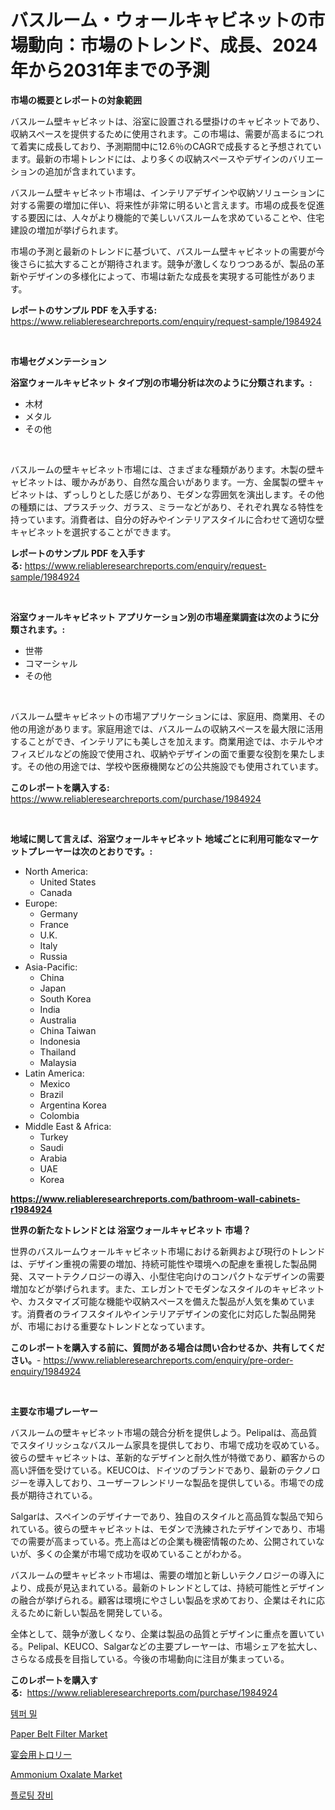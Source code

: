<p><h1>バスルーム・ウォールキャビネットの市場動向：市場のトレンド、成長、2024年から2031年までの予測</h1></p><p><strong>市場の概要とレポートの対象範囲</strong></p>
<p><p>バスルーム壁キャビネットは、浴室に設置される壁掛けのキャビネットであり、収納スペースを提供するために使用されます。この市場は、需要が高まるにつれて着実に成長しており、予測期間中に12.6％のCAGRで成長すると予想されています。最新の市場トレンドには、より多くの収納スペースやデザインのバリエーションの追加が含まれています。</p><p>バスルーム壁キャビネット市場は、インテリアデザインや収納ソリューションに対する需要の増加に伴い、将来性が非常に明るいと言えます。市場の成長を促進する要因には、人々がより機能的で美しいバスルームを求めていることや、住宅建設の増加が挙げられます。</p><p>市場の予測と最新のトレンドに基づいて、バスルーム壁キャビネットの需要が今後さらに拡大することが期待されます。競争が激しくなりつつあるが、製品の革新やデザインの多様化によって、市場は新たな成長を実現する可能性があります。</p></p>
<p><strong>レポートのサンプル PDF を入手する:</strong> <a href="https://www.reliableresearchreports.com/enquiry/request-sample/1984924">https://www.reliableresearchreports.com/enquiry/request-sample/1984924</a></p>
<p>&nbsp;</p>
<p><strong>市場セグメンテーション</strong></p>
<p><strong>浴室ウォールキャビネット タイプ別の市場分析は次のように分類されます。:</strong></p>
<p><ul><li>木材</li><li>メタル</li><li>その他</li></ul></p>
<p>&nbsp;</p>
<p><p>バスルームの壁キャビネット市場には、さまざまな種類があります。木製の壁キャビネットは、暖かみがあり、自然な風合いがあります。一方、金属製の壁キャビネットは、ずっしりとした感じがあり、モダンな雰囲気を演出します。その他の種類には、プラスチック、ガラス、ミラーなどがあり、それぞれ異なる特性を持っています。消費者は、自分の好みやインテリアスタイルに合わせて適切な壁キャビネットを選択することができます。</p></p>
<p><strong>レポートのサンプル PDF を入手する:</strong>&nbsp;<a href="https://www.reliableresearchreports.com/enquiry/request-sample/1984924">https://www.reliableresearchreports.com/enquiry/request-sample/1984924</a></p>
<p>&nbsp;</p>
<p><strong> 浴室ウォールキャビネット アプリケーション別の市場産業調査は次のように分類されます。:</strong></p>
<p><ul><li>世帯</li><li>コマーシャル</li><li>その他</li></ul></p>
<p>&nbsp;</p>
<p><p>バスルーム壁キャビネットの市場アプリケーションには、家庭用、商業用、その他の用途があります。家庭用途では、バスルームの収納スペースを最大限に活用することができ、インテリアにも美しさを加えます。商業用途では、ホテルやオフィスビルなどの施設で使用され、収納やデザインの面で重要な役割を果たします。その他の用途では、学校や医療機関などの公共施設でも使用されています。</p></p>
<p><strong>このレポートを購入する:</strong>&nbsp; <a href="https://www.reliableresearchreports.com/purchase/1984924">https://www.reliableresearchreports.com/purchase/1984924</a></p>
<p>&nbsp;</p>
<p><strong>地域に関して言えば、浴室ウォールキャビネット 地域ごとに利用可能なマーケットプレーヤーは次のとおりです。:</strong></p>
<p><ul>
    <li>
        North America:
        <ul>
            <li>United States</li>
            <li>Canada</li>
        </ul>
    </li>
    <li>
        Europe:
        <ul>
            <li>Germany</li>
            <li>France</li>
            <li>U.K.</li>
            <li>Italy</li>
            <li>Russia</li>
        </ul>
    </li>
    <li>
        Asia-Pacific:
        <ul>
            <li>China</li>
            <li>Japan</li>
            <li>South Korea</li>
            <li>India</li>
            <li>Australia</li>
            <li>China Taiwan</li>
            <li>Indonesia</li>
            <li>Thailand</li>
            <li>Malaysia</li>
        </ul>
    </li>
    <li>
        Latin America:
        <ul>
            <li>Mexico</li>
            <li>Brazil</li>
            <li>Argentina Korea</li>
            <li>Colombia</li>
        </ul>
    </li>
    <li>
        Middle East & Africa:
        <ul>
            <li>Turkey</li>
            <li>Saudi</li>
            <li>Arabia</li>
            <li>UAE</li>
            <li>Korea</li>
        </ul>
    </li>
    </ul></p>
<p><strong><a href="https://www.reliableresearchreports.com/bathroom-wall-cabinets-r1984924">https://www.reliableresearchreports.com/bathroom-wall-cabinets-r1984924</a></strong>&nbsp;</p>
<p><strong>世界の新たなトレンドとは 浴室ウォールキャビネット 市場？</strong></p>
<p><p>世界のバスルームウォールキャビネット市場における新興および現行のトレンドは、デザイン重視の需要の増加、持続可能性や環境への配慮を重視した製品開発、スマートテクノロジーの導入、小型住宅向けのコンパクトなデザインの需要増加などが挙げられます。また、エレガントでモダンなスタイルのキャビネットや、カスタマイズ可能な機能や収納スペースを備えた製品が人気を集めています。消費者のライフスタイルやインテリアデザインの変化に対応した製品開発が、市場における重要なトレンドとなっています。</p></p>
<p><strong>このレポートを購入する前に、質問がある場合は問い合わせるか、共有してください。</strong>- <a href="https://www.reliableresearchreports.com/enquiry/pre-order-enquiry/1984924">https://www.reliableresearchreports.com/enquiry/pre-order-enquiry/1984924</a></p>
<p>&nbsp;</p>
<p><strong>主要な市場プレーヤー</strong></p>
<p><p>バスルームの壁キャビネット市場の競合分析を提供しよう。Pelipalは、高品質でスタイリッシュなバスルーム家具を提供しており、市場で成功を収めている。彼らの壁キャビネットは、革新的なデザインと耐久性が特徴であり、顧客からの高い評価を受けている。KEUCOは、ドイツのブランドであり、最新のテクノロジーを導入しており、ユーザーフレンドリーな製品を提供している。市場での成長が期待されている。</p><p>Salgarは、スペインのデザイナーであり、独自のスタイルと高品質な製品で知られている。彼らの壁キャビネットは、モダンで洗練されたデザインであり、市場での需要が高まっている。売上高はどの企業も機密情報のため、公開されていないが、多くの企業が市場で成功を収めていることがわかる。</p><p>バスルームの壁キャビネット市場は、需要の増加と新しいテクノロジーの導入により、成長が見込まれている。最新のトレンドとしては、持続可能性とデザインの融合が挙げられる。顧客は環境にやさしい製品を求めており、企業はそれに応えるために新しい製品を開発している。</p><p>全体として、競争が激しくなり、企業は製品の品質とデザインに重点を置いている。Pelipal、KEUCO、Salgarなどの主要プレーヤーは、市場シェアを拡大し、さらなる成長を目指している。今後の市場動向に注目が集まっている。</p></p>
<p><strong>このレポートを購入する:</strong>&nbsp;&nbsp;<a href="https://www.reliableresearchreports.com/purchase/1984924">https://www.reliableresearchreports.com/purchase/1984924</a></p>
<p><p><a href="https://github.com/vsap75a286l/Market-Research-Report-List-1/blob/main/552096530107.md">템퍼 밀</a></p><p><a href="https://view.publitas.com/reportprime-1/paper-belt-filter-market-research-report-its-history-and-forecast-2024-to-2031/">Paper Belt Filter Market</a></p><p><a href="https://github.com/joaejkdzgyljvo6/Market-Research-Report-List-1/blob/main/628113232898.md">宴会用トロリー</a></p><p><a href="https://issuu.com/reportprime-2/docs/ammonium-oxalate-market-size-2030.pptx">Ammonium Oxalate Market</a></p><p><a href="https://github.com/idcefvhkdut6/Market-Research-Report-List-1/blob/main/983243730106.md">플로팅 장비</a></p></p>